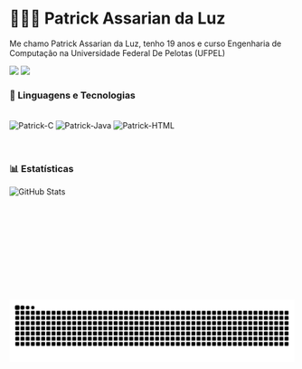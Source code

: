 # 👩🏻‍💻 Patrick Assarian da Luz



Me chamo Patrick Assarian da Luz, tenho 19 anos e curso Engenharia de Computação na Universidade Federal De Pelotas (UFPEL)



<div>
  <a href="https://www.instagram.com/patrick_assarian" target="_blank"><img src="https://img.shields.io/badge/-Instagram-%23E4405F?style=for-the-badge&logo=instagram&logoColor=white" target="_blank"></a>
  <a href="https://www.linkedin.com/in/patrick-assarian-da-luz-a4382422b" target="_blank"><img src="https://img.shields.io/badge/-LinkedIn-%230077B5?style=for-the-badge&logo=linkedin&logoColor=white" target="_blank"></a> 
  
</div>


### 🤖 Linguagens e Tecnologias

<div style="display: inline_block"><br>
  <img align="center" alt="Patrick-C" height="40" width="50" src="https://cdn.jsdelivr.net/gh/devicons/devicon@latest/icons/c/c-original.svg">
  <img align="center" alt="Patrick-Java" height="40" width="50" src="https://cdn.jsdelivr.net/gh/devicons/devicon@latest/icons/java/java-original-wordmark.svg">
  <img align="center" alt="Patrick-HTML" height="40" width="50" src="https://cdn.jsdelivr.net/gh/devicons/devicon@latest/icons/html5/html5-original.svg">

</div>
  

<br/>
<br/>

### 📊 Estatísticas

<p>
  <img 
    align="left" 
    alt="GitHub Stats" 
    height="200" 
    style="padding-right: 10px;" 
    src="https://github-readme-stats.vercel.app/api?username=PatrickAssarian&show_icons=true&theme=tokyonight&include_all_commits=true&locale=pt-br" 
  />

  <img src="https://raw.githubusercontent.com/PatrickAssarian/PatrickAssarian/output/snake.svg" alt="Snake animation" />
